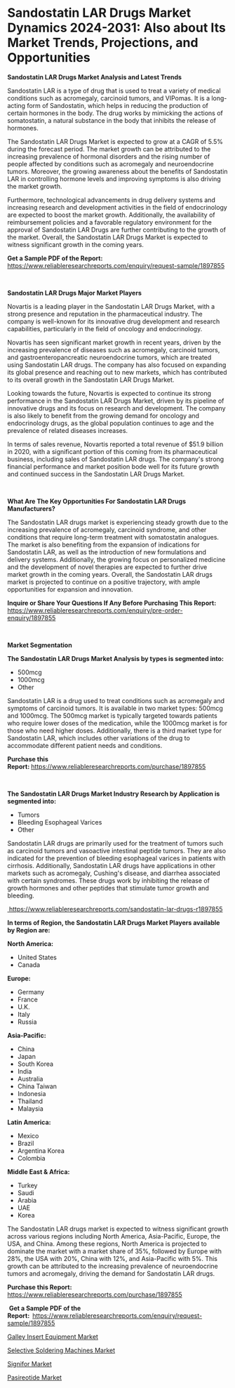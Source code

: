 <p><h1>Sandostatin LAR Drugs Market Dynamics 2024-2031: Also about Its Market Trends, Projections, and Opportunities</h1></p><p><strong>Sandostatin LAR Drugs Market Analysis and Latest Trends</strong></p>
<p><p>Sandostatin LAR is a type of drug that is used to treat a variety of medical conditions such as acromegaly, carcinoid tumors, and VIPomas. It is a long-acting form of Sandostatin, which helps in reducing the production of certain hormones in the body. The drug works by mimicking the actions of somatostatin, a natural substance in the body that inhibits the release of hormones.</p><p>The Sandostatin LAR Drugs Market is expected to grow at a CAGR of 5.5% during the forecast period. The market growth can be attributed to the increasing prevalence of hormonal disorders and the rising number of people affected by conditions such as acromegaly and neuroendocrine tumors. Moreover, the growing awareness about the benefits of Sandostatin LAR in controlling hormone levels and improving symptoms is also driving the market growth.</p><p>Furthermore, technological advancements in drug delivery systems and increasing research and development activities in the field of endocrinology are expected to boost the market growth. Additionally, the availability of reimbursement policies and a favorable regulatory environment for the approval of Sandostatin LAR Drugs are further contributing to the growth of the market. Overall, the Sandostatin LAR Drugs Market is expected to witness significant growth in the coming years.</p></p>
<p><strong>Get a Sample PDF of the Report:&nbsp;</strong> <a href="https://www.reliableresearchreports.com/enquiry/request-sample/1897855">https://www.reliableresearchreports.com/enquiry/request-sample/1897855</a></p>
<p>&nbsp;</p>
<p><strong>Sandostatin LAR Drugs Major Market Players</strong></p>
<p><p>Novartis is a leading player in the Sandostatin LAR Drugs Market, with a strong presence and reputation in the pharmaceutical industry. The company is well-known for its innovative drug development and research capabilities, particularly in the field of oncology and endocrinology.</p><p>Novartis has seen significant market growth in recent years, driven by the increasing prevalence of diseases such as acromegaly, carcinoid tumors, and gastroenteropancreatic neuroendocrine tumors, which are treated using Sandostatin LAR drugs. The company has also focused on expanding its global presence and reaching out to new markets, which has contributed to its overall growth in the Sandostatin LAR Drugs Market.</p><p>Looking towards the future, Novartis is expected to continue its strong performance in the Sandostatin LAR Drugs Market, driven by its pipeline of innovative drugs and its focus on research and development. The company is also likely to benefit from the growing demand for oncology and endocrinology drugs, as the global population continues to age and the prevalence of related diseases increases.</p><p>In terms of sales revenue, Novartis reported a total revenue of $51.9 billion in 2020, with a significant portion of this coming from its pharmaceutical business, including sales of Sandostatin LAR drugs. The company's strong financial performance and market position bode well for its future growth and continued success in the Sandostatin LAR Drugs Market.</p></p>
<p>&nbsp;</p>
<p><strong>What Are The Key Opportunities For Sandostatin LAR Drugs Manufacturers?</strong></p>
<p><p>The Sandostatin LAR drugs market is experiencing steady growth due to the increasing prevalence of acromegaly, carcinoid syndrome, and other conditions that require long-term treatment with somatostatin analogues. The market is also benefiting from the expansion of indications for Sandostatin LAR, as well as the introduction of new formulations and delivery systems. Additionally, the growing focus on personalized medicine and the development of novel therapies are expected to further drive market growth in the coming years. Overall, the Sandostatin LAR drugs market is projected to continue on a positive trajectory, with ample opportunities for expansion and innovation.</p></p>
<p><strong>Inquire or Share Your Questions If Any Before Purchasing This Report:</strong> <a href="https://www.reliableresearchreports.com/enquiry/pre-order-enquiry/1897855">https://www.reliableresearchreports.com/enquiry/pre-order-enquiry/1897855</a></p>
<p>&nbsp;</p>
<p><strong>Market Segmentation</strong></p>
<p><strong>The Sandostatin LAR Drugs Market Analysis by types is segmented into:</strong></p>
<p><ul><li>500mcg</li><li>1000mcg</li><li>Other</li></ul></p>
<p><p>Sandostatin LAR is a drug used to treat conditions such as acromegaly and symptoms of carcinoid tumors. It is available in two market types: 500mcg and 1000mcg. The 500mcg market is typically targeted towards patients who require lower doses of the medication, while the 1000mcg market is for those who need higher doses. Additionally, there is a third market type for Sandostatin LAR, which includes other variations of the drug to accommodate different patient needs and conditions.</p></p>
<p><strong>Purchase this Report:&nbsp;</strong><a href="https://www.reliableresearchreports.com/purchase/1897855">https://www.reliableresearchreports.com/purchase/1897855</a></p>
<p>&nbsp;</p>
<p><strong>The Sandostatin LAR Drugs Market Industry Research by Application is segmented into:</strong></p>
<p><ul><li>Tumors</li><li>Bleeding Esophageal Varices</li><li>Other</li></ul></p>
<p><p>Sandostatin LAR drugs are primarily used for the treatment of tumors such as carcinoid tumors and vasoactive intestinal peptide tumors. They are also indicated for the prevention of bleeding esophageal varices in patients with cirrhosis. Additionally, Sandostatin LAR drugs have applications in other markets such as acromegaly, Cushing's disease, and diarrhea associated with certain syndromes. These drugs work by inhibiting the release of growth hormones and other peptides that stimulate tumor growth and bleeding.</p></p>
<p><a href="https://www.reliableresearchreports.com/sandostatin-lar-drugs-r1897855">&nbsp;https://www.reliableresearchreports.com/sandostatin-lar-drugs-r1897855</a></p>
<p><strong>In terms of Region, the Sandostatin LAR Drugs Market Players available by Region are:</strong></p>
<p>
    <p> <strong> North America: </strong>
        <ul>
            <li>United States</li>
            <li>Canada</li>
        </ul>
        </p> 
    <p> <strong> Europe: </strong>
        <ul>
            <li>Germany</li>
            <li>France</li>
            <li>U.K.</li>
            <li>Italy</li>
            <li>Russia</li>
        </ul>
        </p> 
    <p> <strong> Asia-Pacific: </strong>
        <ul>
            <li>China</li>
            <li>Japan</li>
            <li>South Korea</li>
            <li>India</li>
            <li>Australia</li>
            <li>China Taiwan</li>
            <li>Indonesia</li>
            <li>Thailand</li>
            <li>Malaysia</li>
        </ul>
        </p> 
    <p> <strong> Latin America: </strong>
        <ul>
            <li>Mexico</li>
            <li>Brazil</li>
            <li>Argentina Korea</li>
            <li>Colombia</li>
        </ul>
        </p> 
    <p> <strong> Middle East & Africa: </strong>
        <ul>
            <li>Turkey</li>
            <li>Saudi</li>
            <li>Arabia</li>
            <li>UAE</li>
            <li>Korea</li>
        </ul>
    </p>
    </p>
<p><p>The Sandostatin LAR drugs market is expected to witness significant growth across various regions including North America, Asia-Pacific, Europe, the USA, and China. Among these regions, North America is projected to dominate the market with a market share of 35%, followed by Europe with 28%, the USA with 20%, China with 12%, and Asia-Pacific with 5%. This growth can be attributed to the increasing prevalence of neuroendocrine tumors and acromegaly, driving the demand for Sandostatin LAR drugs.</p></p>
<p><strong>Purchase this Report: </strong><a href="https://www.reliableresearchreports.com/purchase/1897855">https://www.reliableresearchreports.com/purchase/1897855</a></p>
<p>&nbsp;<strong>Get a Sample PDF of the Report:&nbsp;&nbsp;</strong><a href="https://www.reliableresearchreports.com/enquiry/request-sample/1897855">https://www.reliableresearchreports.com/enquiry/request-sample/1897855</a></p>
<p><strong></strong></p>
<p><p><a href="https://www.linkedin.com/pulse/galley-insert-equipment-market-size-cagr-trends-2024-2030-stalf">Galley Insert Equipment Market</a></p><p><a href="https://www.linkedin.com/pulse/selective-soldering-machines-market-trends-forecast-competitive-5zgmc">Selective Soldering Machines Market</a></p><p><a href="https://github.com/ruddyyedelwadw/Market-Research-Report-List-2/blob/main/signifor-market.md">Signifor Market</a></p><p><a href="https://github.com/jaidynmorantestelletmjzya/Market-Research-Report-List-2/blob/main/pasireotide-market.md">Pasireotide Market</a></p></p>